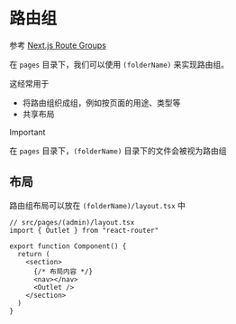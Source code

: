 # 路由组

参考 [Next.js Route Groups](https://nextjs.org/docs/app/building-your-application/routing/route-groups)

在 `pages` 目录下，我们可以使用 `(folderName)` 来实现路由组。

这经常用于
- 将路由组织成组，例如按页面的用途、类型等
- 共享布局

> [!IMPORTANT]
> 在 `pages` 目录下，`(folderName)` 目录下的文件会被视为路由组

## 布局

路由组布局可以放在 `(folderName)/layout.tsx` 中

```tsx
// src/pages/(admin)/layout.tsx
import { Outlet } from "react-router"

export function Component() {
  return (
    <section>
      {/* 布局内容 */}
      <nav></nav>
      <Outlet />
    </section>
  )
}
```
